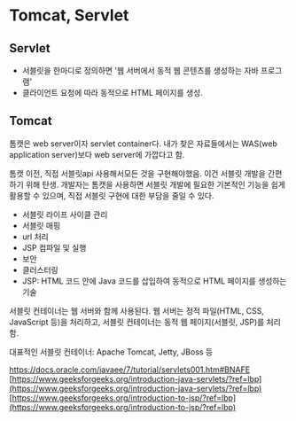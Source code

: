 # Tomcat, Servlet
## Servlet
- 서블릿을 한마디로 정의하면 '웹 서버에서 동적 웹 콘텐츠를 생성하는 자바 프로그램'
- 클라이언트 요청에 따라 동적으로 HTML 페이지를 생성.
## Tomcat

톰캣은 web server이자 servlet container다. 내가 찾은 자료들에서는 WAS(web application server)보다 web server에 가깝다고 함.

톰캣 이전, 직접 서블릿api 사용해서모든 것을 구현해야했음. 이건 서블릿 개발을 간편하기 위해 탄생. 개발자는 톰캣을 사용하면 서블릿 개발에 필요한 기본적인 기능을 쉽게 활용할 수 있으며, 직접 서블릿 구현에 대한 부담을 줄일 수 있다.

- 서블릿 라이프 사이클 관리
- 서블릿 매핑
- url 처리 
- JSP 컴파일 및 실행
- 보안
- 클러스터링 
- JSP: HTML 코드 안에 Java 코드를 삽입하여 동적으로 HTML 페이지를 생성하는 기술

서블릿 컨테이너는 웹 서버와 함께 사용된다. 웹 서버는 정적 파일(HTML, CSS, JavaScript 등)을 처리하고, 서블릿 컨테이너는 동적 웹 페이지(서블릿, JSP)를 처리함.

대표적인 서블릿 컨테이너: Apache Tomcat, Jetty, JBoss 등

https://docs.oracle.com/javaee/7/tutorial/servlets001.htm#BNAFE
[https://www.geeksforgeeks.org/introduction-java-servlets/?ref=lbp](https://www.geeksforgeeks.org/introduction-java-servlets/?ref=lbp)
[https://www.geeksforgeeks.org/introduction-to-jsp/?ref=lbp](https://www.geeksforgeeks.org/introduction-to-jsp/?ref=lbp)
